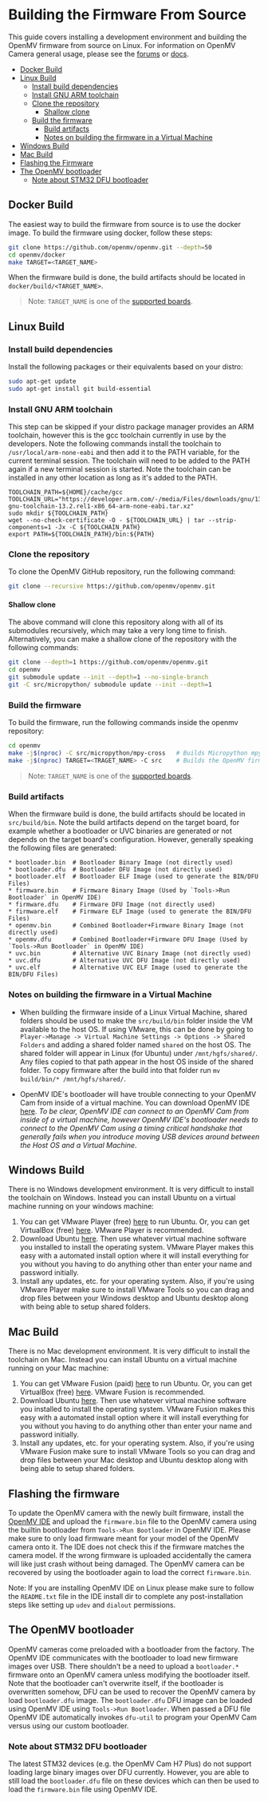 # Building the Firmware From Source

This guide covers installing a development environment and building the OpenMV firmware from source on Linux.
For information on OpenMV Camera general usage, please see the [forums](http://openmv.io/forums) or [docs](http://openmv.io/docs).
- [Docker Build](#docker-build)
- [Linux Build](#linux-build)
  * [Install build dependencies](#install-build-dependencies)
  * [Install GNU ARM toolchain](#install-gnu-arm-toolchain)
  * [Clone the repository](#clone-the-repository)
    + [Shallow clone](#shallow-clone)
  * [Build the firmware](#build-the-firmware)
    + [Build artifacts](#build-artifacts)
    + [Notes on building the firmware in a Virtual Machine](#notes-on-building-the-firmware-in-a-virtual-machine)
- [Windows Build](#windows-build)
- [Mac Build](#mac-build)
- [Flashing the Firmware](#flashing-the-firmware)
- [The OpenMV bootloader](#the-openmv-bootloader)
    + [Note about STM32 DFU bootloader](#note-about-stm32-dfu-bootloader)

## Docker Build

The easiest way to build the firmware from source is to use the docker image. To build the firmware using docker, follow these steps:

```bash
git clone https://github.com/openmv/openmv.git --depth=50
cd openmv/docker
make TARGET=<TARGET_NAME>
```

When the firmware build is done, the build artifacts should be located in `docker/build/<TARGET_NAME>`.
> Note: `TARGET_NAME` is one of the [supported boards](https://github.com/openmv/openmv/tree/master/src/omv/boards). 

## Linux Build

### Install build dependencies
Install the following packages or their equivalents based on your distro:
```bash
sudo apt-get update
sudo apt-get install git build-essential
```

### Install GNU ARM toolchain
This step can be skipped if your distro package manager provides an ARM toolchain, however this is the gcc toolchain currently in use by the developers. Note the following commands install the toolchain to `/usr/local/arm-none-eabi` and then add it to the PATH variable, for the current terminal session. The toolchain will need to be added to the PATH again if a new terminal session is started. Note the toolchain can be installed in any other location as long as it's added to the PATH.
```
TOOLCHAIN_PATH=${HOME}/cache/gcc
TOOLCHAIN_URL="https://developer.arm.com/-/media/Files/downloads/gnu/13.2.rel1/binrel/arm-gnu-toolchain-13.2.rel1-x86_64-arm-none-eabi.tar.xz"
sudo mkdir ${TOOLCHAIN_PATH}
wget --no-check-certificate -O - ${TOOLCHAIN_URL} | tar --strip-components=1 -Jx -C ${TOOLCHAIN_PATH}
export PATH=${TOOLCHAIN_PATH}/bin:${PATH}
```

### Clone the repository
To clone the OpenMV GitHub repository, run the following command:
```bash
git clone --recursive https://github.com/openmv/openmv.git
```

#### Shallow clone
The above command will clone this repository along with all of its submodules recursively, which may take a very long time to finish. Alternatively, you can make a shallow clone of the repository with the following commands:
```bash
git clone --depth=1 https://github.com/openmv/openmv.git
cd openmv
git submodule update --init --depth=1 --no-single-branch
git -C src/micropython/ submodule update --init --depth=1
```

### Build the firmware
To build the firmware, run the following commands inside the openmv repository:
```bash
cd openmv
make -j$(nproc) -C src/micropython/mpy-cross   # Builds Micropython mpy cross-compiler
make -j$(nproc) TARGET=<TRAGET_NAME> -C src    # Builds the OpenMV firmware
```

> Note: `TARGET_NAME` is one of the [supported boards](https://github.com/openmv/openmv/tree/master/src/omv/boards).

### Build artifacts
When the firmware build is done, the build artifacts should be located in `src/build/bin`. Note the build artifacts depend on the target board, for example whether a bootloader or UVC binaries are generated or not depends on the target board's configuration. However, generally speaking the following files are generated:
```
* bootloader.bin  # Bootloader Binary Image (not directly used)
* bootloader.dfu  # Bootloader DFU Image (not directly used)
* bootloader.elf  # Bootloader ELF Image (used to generate the BIN/DFU Files)
* firmware.bin    # Firmware Binary Image (Used by `Tools->Run Bootloader` in OpenMV IDE)
* firmware.dfu    # Firmware DFU Image (not directly used)
* firmware.elf    # Firmware ELF Image (used to generate the BIN/DFU Files)
* openmv.bin      # Combined Bootloader+Firmware Binary Image (not directly used)
* openmv.dfu      # Combined Bootloader+Firmware DFU Image (Used by `Tools->Run Bootloader` in OpenMV IDE)
* uvc.bin         # Alternative UVC Binary Image (not directly used)
* uvc.dfu         # Alternative UVC DFU Image (not directly used)
* uvc.elf         # Alternative UVC ELF Image (used to generate the BIN/DFU Files)
```

### Notes on building the firmware in a Virtual Machine
* When building the firmware inside of a Linux Virtual Machine, shared folders should be used to make the `src/build/bin` folder inside the VM available to the host OS. If using VMware, this can be done by going to `Player->Manage -> Virtual Machine Settings -> Options -> Shared Folders` and adding a shared folder named `shared` on the host OS. The shared folder will appear in Linux (for Ubuntu) under `/mnt/hgfs/shared/`. Any files copied to that path appear in the host OS inside of the shared folder. To copy firmware after the build into that folder run `mv build/bin/* /mnt/hgfs/shared/`.

* OpenMV IDE's bootloader will have trouble connecting to your OpenMV Cam from inside of a virtual machine. You can download OpenMV IDE [here](https://openmv.io/pages/download). *To be clear, OpenMV IDE can connect to an OpenMV Cam from inside of a virtual machine, however OpenMV IDE's bootloader needs to connect to the OpenMV Cam using a timing critical handshake that generally fails when you introduce moving USB devices around between the Host OS and a Virtual Machine*.

## Windows Build

There is no Windows development environment. It is very difficult to install the toolchain on Windows. Instead you can install Ubuntu on a virtual machine running on your windows machine:

1. You can get VMware Player (free) [here](https://my.vmware.com/en/web/vmware/free#desktop_end_user_computing/vmware_workstation_player/15_0) to run Ubuntu. Or, you can get VirtualBox (free) [here](https://www.virtualbox.org/wiki/Downloads). VMware Player is recommended.
2. Download Ubuntu [here](http://www.ubuntu.com/desktop). Then use whatever virtual machine software you installed to install the operating system. VMware Player makes this easy with a automated install option where it will install everything for you without you having to do anything other than enter your name and password initially.
3. Install any updates, etc. for your operating system. Also, if you're using VMware Player make sure to install VMware Tools so you can drag and drop files between your Windows desktop and Ubuntu desktop along with being able to setup shared folders.

## Mac Build

There is no Mac development environment. It is very difficult to install the toolchain on Mac. Instead you can install Ubuntu on a virtual machine running on your Mac machine:

1. You can get VMware Fusion (paid) [here](https://www.vmware.com/products/fusion/) to run Ubuntu. Or, you can get VirtualBox (free) [here](https://www.virtualbox.org/wiki/Downloads). VMware Fusion is recommended.
2. Download Ubuntu [here](http://www.ubuntu.com/desktop). Then use whatever virtual machine software you installed to install the operating system. VMware Fusion makes this easy with a automated install option where it will install everything for you without you having to do anything other than enter your name and password initially.
3. Install any updates, etc. for your operating system. Also, if you're using VMware Fusion make sure to install VMware Tools so you can drag and drop files between your Mac desktop and Ubuntu desktop along with being able to setup shared folders.

## Flashing the firmware
To update the OpenMV camera with the newly built firmware, install the [OpenMV IDE](https://openmv.io/pages/download) and upload the `firmware.bin` file to the OpenMV camera using the builtin bootloader from `Tools->Run Bootloader` in OpenMV IDE. Please make sure to only load firmware meant for your model of the OpenMV camera onto it. The IDE does not check this if the firmware matches the camera model. If the wrong firmware is uploaded accidentally the camera will like just crash without being damaged. The OpenMV camera can be recovered by using the bootloader again to load the correct `firmware.bin`.

Note: If you are installing OpenMV IDE on Linux please make sure to follow the `README.txt` file in the IDE install dir to complete any post-installation steps like setting up `udev` and `dialout` permissions.

## The OpenMV bootloader

OpenMV cameras come preloaded with a bootloader from the factory. The OpenMV IDE communicates with the bootloader to load new firmware images over USB. There shouldn't be a need to upload a `bootloader.*` firmware onto an OpenMV camera unless modifying the bootloader itself. Note that the bootloader can't overwrite itself, if the bootloader is overwritten somehow, DFU can be used to recover the OpenMV camera by load `bootloader.dfu` image. The `bootloader.dfu` DFU image can be loaded using OpenMV IDE using `Tools->Run Bootloader`. When passed a DFU file OpenMV IDE automatically invokes `dfu-util` to program your OpenMV Cam versus using our custom bootloader.

### Note about STM32 DFU bootloader

The latest STM32 devices (e.g. the OpenMV Cam H7 Plus) do not support loading large binary images over DFU currently. However, you are able to still load the `bootloader.dfu` file on these devices which can then be used to load the `firmware.bin` file using OpenMV IDE.
